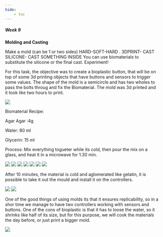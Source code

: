 ```yaml
---
hide:
    - toc
---
```


##### Week 9

**Molding and Casting**

Make a mold (can be 1 or two sides) HARD-SOFT-HARD . 3DPRINT- CAST SILICONE- CAST SOMETHING INSIDE
You can use biomaterials to substitute the silicone or the final cast.
Experiment!


For this task, the objective was to create a bioplastic button, that will be on top of some 3d printing objects that have buttons and sensors to trigger some values. The shape of the mold is a semicircle and has two wholes to pass the bolts throug and fix the Biomaterial. The mold was 3d printed and it took like two hours to print.

![](../images/WT09_01.JPG)

Biomaterial Recipe:

Agar Agar :4g

Water: 80 ml

Glycerin: 15 ml

Process: Mix everything togueter while its cold, then pour the mix on a glass, and heat it in a microwave for 1.30 min.

![](../images/WT09_02.JPG)
![](../images/WT09_03.JPG)
![](../images/WT09_04.JPG)
![](../images/WT09_05.JPG)
![](../images/WT09_06.JPG)
![](../images/WT09_07.JPG)
![](../images/WT09_08.JPG)

After 10 minutes, the material is cold and aglomerated like gelatin, it is possible to take it out the mould and install it on the controllers.

![](../images/WT09_09.JPG)
![](../images/WT09_10.JPG)

One of the good things of using molds its that it ensures replicability, so in a shor time we manage to have two controllers working with sensors and buttons. One of the cons of bioplastic is that it has to loose the water, so it shrinks like half of its size, but for this purpose, we will cook the materials  the day before, or just print a bigger mold.

![](../images/WT09_11.JPG)




